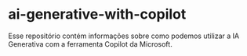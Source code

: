 # ai-generative-with-copilot
Esse repositório contém informações sobre como podemos utilizar a IA Generativa com a ferramenta Copilot da Microsoft. 
